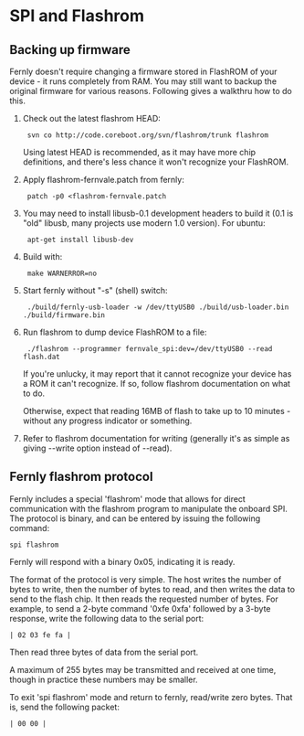 SPI and Flashrom
================

Backing up firmware
-------------------

Fernly doesn't require changing a firmware stored in FlashROM of
your device - it runs completely from RAM. You may still want
to backup the original firmware for various reasons. Following
gives a walkthru how to do this.

1. Check out the latest flashrom HEAD:

        svn co http://code.coreboot.org/svn/flashrom/trunk flashrom

   Using latest HEAD is recommended, as it may have more chip definitions,
   and there's less chance it won't recognize your FlashROM.

2. Apply flashrom-fernvale.patch from fernly:

        patch -p0 <flashrom-fernvale.patch

3. You may need to install libusb-0.1 development headers to build it
   (0.1 is "old" libusb, many projects use modern 1.0 version). For ubuntu:

        apt-get install libusb-dev

4. Build with:

        make WARNERROR=no

5. Start fernly without "-s" (shell) switch:

        ./build/fernly-usb-loader -w /dev/ttyUSB0 ./build/usb-loader.bin ./build/firmware.bin

6. Run flashrom to dump device FlashROM to a file:

        ./flashrom --programmer fernvale_spi:dev=/dev/ttyUSB0 --read flash.dat

   If you're unlucky, it may report that it cannot recognize your device has
   a ROM it can't recognize. If so, follow flashrom documentation on what to do.

   Otherwise, expect that reading 16MB of flash to take up to 10 minutes -
   without any progress indicator or something.

7. Refer to flashrom documentation for writing (generally it's as simple
   as giving --write option instead of --read).

Fernly flashrom protocol
------------------------

Fernly includes a special 'flashrom' mode that allows for direct communication
with the flashrom program to manipulate the onboard SPI.  The protocol is
binary, and can be entered by issuing the following command:

    spi flashrom

Fernly will respond with a binary 0x05, indicating it is ready.

The format of the protocol is very simple.  The host writes the number of bytes
to write, then the number of bytes to read, and then writes the data to send
to the flash chip.  It then reads the requested number of bytes.  For
example, to send a 2-byte command '0xfe 0xfa' followed by a 3-byte response,
write the following data to the serial port:

    | 02 03 fe fa |

Then read three bytes of data from the serial port.

A maximum of 255 bytes may be transmitted and received at one time, though
in practice these numbers may be smaller.

To exit 'spi flashrom' mode and return to fernly, read/write zero bytes.
That is, send the following packet:

    | 00 00 |
